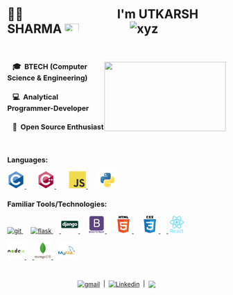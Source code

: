 
<h1 <a align="left">👋🏻 </a> &emsp;&emsp;&emsp;&emsp;&emsp;&emsp;&emsp;&ensp;<a align="right">I'm  UTKARSH SHARMA <img src="https://camo.githubusercontent.com/63371d36886ee658f5a97401f393e1ab1684b2fd3de674b8f5efc7d410b2a3d0/68747470733a2f2f6d656469612e67697068792e636f6d2f6d656469612f57556c706c634d704f43456d5447427442572f67697068792e676966" width="33" height="22"</a>&nbsp;&emsp;&ensp;&emsp;&emsp;&nbsp; <a> <img src="https://komarev.com/ghpvc/?username=xyz&label=Profile%20views&color=0e75b6&style=flat" alt="xyz" /> </a> </h1><br>

<div><img align="right"src="https://previews.123rf.com/images/jossdiim/jossdiim1801/jossdiim180100028/93767092-programming-and-coding-illustration-.jpg" width="280" height="160"/><h3 align="left">&ensp; 🎓&nbsp;	BTECH (Computer Science & Engineering) </h3>
<h3 align="left">&ensp; 💻&nbsp;	Analytical Programmer-Developer</h3>
<h3 align="left">&ensp; 🚀 <a> &nbsp;Open Source Enthusiast </a></h3>
<br>

	

<h3 align="left">Languages:</h3>
<p align="left"> <a href="https://www.cprogramming.com/" target="_blank"> <img src="https://raw.githubusercontent.com/devicons/devicon/master/icons/c/c-original.svg" alt="c" width="40" height="40"/> </a> &ensp;&emsp;  <a href="https://www.w3schools.com/cpp/" target="_blank"> <img src="https://raw.githubusercontent.com/devicons/devicon/master/icons/cplusplus/cplusplus-original.svg" alt="cplusplus" width="40" height="40"/> </a>&ensp; &emsp;  <a href="https://developer.mozilla.org/en-US/docs/Web/JavaScript" target="_blank"> <img src="https://raw.githubusercontent.com/devicons/devicon/master/icons/javascript/javascript-original.svg" alt="javascript" width="40" height="40"/> </a> &ensp;&emsp; <a href="https://www.python.org" target="_blank"> <img src="https://raw.githubusercontent.com/devicons/devicon/master/icons/python/python-original.svg" alt="python" width="40" height="40"/> </a> </p>

<h3 align="left">Familiar Tools/Technologies:</h3>
<p align="left"> <a href="https://git-scm.com/" target="_blank"> <img src="https://www.vectorlogo.zone/logos/git-scm/git-scm-icon.svg" alt="git" width="40" height="40"/> </a> &emsp; <a href="https://flask.palletsprojects.com/" target="_blank"> <img src="https://www.vectorlogo.zone/logos/pocoo_flask/pocoo_flask-icon.svg" alt="flask" width="40" height="40"/>  </a> &emsp;<a href="https://www.djangoproject.com/" target="_blank"> <img src="https://raw.githubusercontent.com/devicons/devicon/master/icons/django/django-original.svg" alt="django" width="40" height="40"/> </a> &emsp; <a href="https://getbootstrap.com" target="_blank"> <img src="https://raw.githubusercontent.com/devicons/devicon/master/icons/bootstrap/bootstrap-plain-wordmark.svg" alt="bootstrap" width="40" height="40"/> </a>  &emsp;  <a href="https://www.w3.org/html/" target="_blank"> <img src="https://raw.githubusercontent.com/devicons/devicon/master/icons/html5/html5-original-wordmark.svg" alt="html5" width="40" height="40"/> </a> &emsp; <a href="https://www.w3schools.com/css/" target="_blank"> <img src="https://raw.githubusercontent.com/devicons/devicon/master/icons/css3/css3-original-wordmark.svg" alt="css3" width="40" height="40"/> </a> &emsp;<a href="https://reactjs.org/" target="_blank"> <img src="https://raw.githubusercontent.com/devicons/devicon/master/icons/react/react-original-wordmark.svg" alt="react" width="40" height="40"/> </a> <br><br>
	 <a href="https://nodejs.org" target="_blank"> <img src="https://raw.githubusercontent.com/devicons/devicon/master/icons/nodejs/nodejs-original-wordmark.svg" alt="nodejs" width="40" height="40"/> </a> &emsp;<a href="https://www.mongodb.com/" target="_blank"> <img src="https://raw.githubusercontent.com/devicons/devicon/master/icons/mongodb/mongodb-original-wordmark.svg" alt="mongodb" width="40" height="40"/> </a>  &ensp; <a href="https://www.mysql.com/" target="_blank"> <img src="https://raw.githubusercontent.com/devicons/devicon/master/icons/mysql/mysql-original-wordmark.svg" alt="mysql" width="40" height="40"/> </a></p>
<br>

<div class="footer">
  <p align="center"><a href="mailto: utkarshpluss@gmail.com" target="blank"><img align="center" src="https://camo.githubusercontent.com/10b043934d4987548b1aae88e74fc995b976a39c92e852392167e116b1bb2cef/68747470733a2f2f696d672e736869656c64732e696f2f62616467652f676d61696c2d2532334443343933432e7376673f267374796c653d666f722d7468652d6261646765266c6f676f3d676d61696c266c6f676f436f6c6f723d7768697465" alt="gmail" data-canonical-src="https://img.shields.io/badge/gmail-%23DC493C.svg?&amp;style=for-the-badge&amp;logo=gmail&amp;logoColor=white" style="max-width:100%;"></a> &nbsp;|&nbsp; <a href="https://linkedin.com/in/utkarsharma22" target="blank"><img align="center" src="https://camo.githubusercontent.com/5e3d78e5310a41c0667e07077cf93596229de398b154b83885dc068874ed5365/68747470733a2f2f696d672e736869656c64732e696f2f62616467652f6c696e6b6564696e2d2532333145373742352e7376673f267374796c653d666f722d7468652d6261646765266c6f676f3d6c696e6b6564696e266c6f676f436f6c6f723d7768697465" alt="Linkedin" data-canonical-src="https://img.shields.io/badge/linkedin-%231E77B5.svg?&amp;style=for-the-badge&amp;logo=linkedin&amp;logoColor=white" style="max-width:100%;"></a> &nbsp;|&nbsp; <a href="https://twitter.com/utkarsharma_" target="blank"><img align="center" src="https://camo.githubusercontent.com/e1c2fd3bcd4ed13889ed78d1e814261a7cfbc79ae826198b7813850b15a8d956/68747470733a2f2f696d672e736869656c64732e696f2f62616467652f747769747465722d2532333144413146322e7376673f267374796c653d666f722d7468652d6261646765266c6f676f3d74776974746572266c6f676f436f6c6f723d7768697465" data-canonical-src="https://img.shields.io/badge/twitter-%231DA1F2.svg?&amp;style=for-the-badge&amp;logo=twitter&amp;logoColor=white" style="max-width:100%;"></a>
</div>
<!--
<p><img align="left" src="https://github-readme-streak-stats.herokuapp.com/?user=u-c0de&" alt="u-c0de"width="450" height="340" /><img align="right" src="https://github-readme-stats.vercel.app/api?username=u-c0de&show_icons=true&locale=en" alt="u-c0de"width="450" height="340" /></p>
<p align="left"> <a href="https://github.com/ryo-ma/github-profile-trophy"><img src="https://github-profile-trophy.vercel.app/?username=u-c0de" alt="u-c0de"/><img align="right" src="https://github-readme-stats.vercel.app/api/top-langs?username=u-c0de&show_icons=true&locale=en&layout=compact" alt="u-c0de"width="280" height="240" /></a> </p>
<footer>

  <p align="center"><b> ***** </p>
</footer>



